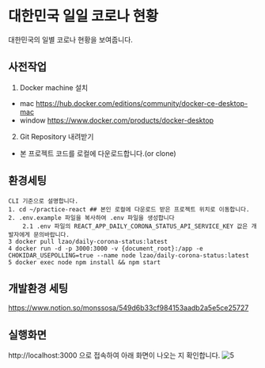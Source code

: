 # 대한민국 일일 코로나 현황
대한민국의 일별 코로나 현황을 보여줍니다.

## 사전작업
1. Docker machine 설치
  - mac https://hub.docker.com/editions/community/docker-ce-desktop-mac   
  - window https://www.docker.com/products/docker-desktop
2. Git Repository 내려받기
  - 본 프로젝트 코드를 로컬에 다운로드합니다.(or clone)

## 환경세팅
```
CLI 기준으로 설명합니다.
1. cd ~/practice-react ## 본인 로컬에 다운로드 받은 프로젝트 위치로 이동합니다. 
2. .env.example 파일을 복사하여 .env 파일을 생성합니다
    2.1 .env 파일의 REACT_APP_DAILY_CORONA_STATUS_API_SERVICE_KEY 값은 개발자에게 문의바랍니다.
3 docker pull lzao/daily-corona-status:latest
4 docker run -d -p 3000:3000 -v {document_root}:/app -e CHOKIDAR_USEPOLLING=true --name node lzao/daily-corona-status:latest
5 docker exec node npm install && npm start
```

## 개발환경 세팅
https://www.notion.so/monssosa/549d6b33cf984153aadb2a5e5ce25727

## 실행화면
http://localhost:3000 으로 접속하여 아래 화면이 나오는 지 확인합니다.
![5](https://user-images.githubusercontent.com/15684441/143533704-33f0952b-ae1d-4639-a3c7-29e74a33f70a.png)


